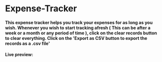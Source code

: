 # Expense-Tracker

#### This expense tracker helps you track your expenses for as long as you wish. Whenever you wish to start tracking afresh ( This can be after a week or a month or any period of time ), click on the clear records button to clear everything. Click on the 'Export as CSV button to export the records as a .csv file'

#### Live preview: 
